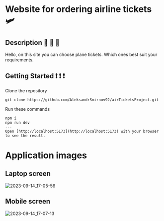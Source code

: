 # Website for ordering airline tickets  &#128745;
## Description 	&#128172; 	&#128172; 	&#128172;
Hello, on this site you can choose plane tickets. Which ones best suit your requirements.
## Getting Started 	&#10071;	&#10071;	&#10071;
Clone the repository
```
git clone https://github.com/AleksandrSmirnov92/airTicketsProject.git
```
Run these commands
```
npm i
npm run dev
---
Open [http://localhost:5173](http://localhost:5173) with your browser to see the result.
```
# Application images
## Laptop screen
![2023-09-14_17-05-56](https://github.com/AleksandrSmirnov92/airTicketsProject/assets/83553039/94f286de-a13d-4442-a2c5-c902b2d46e92)
## Mobile screen
![2023-09-14_17-07-13](https://github.com/AleksandrSmirnov92/airTicketsProject/assets/83553039/e626af65-f9ba-4699-87fa-3f9d741dc476)
